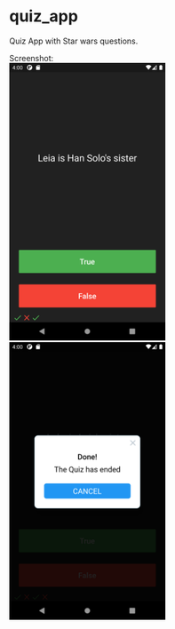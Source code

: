 # quiz_app

Quiz App with Star wars questions.

<p>
    Screenshot:
    <br>
    <img src="https://github.com/Akhmen18/quiz_app/blob/master/SS1.png" height=500px>
    <br>
    <img src="https://github.com/Akhmen18/quiz_app/blob/master/SS2.png" height=500px>
